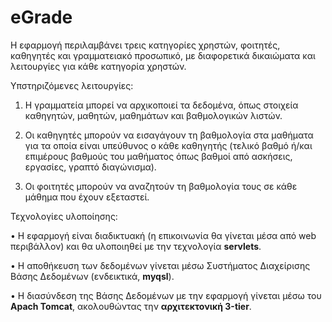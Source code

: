 # eGrade

Η εφαρμογή περιλαμβάνει τρεις κατηγορίες χρηστών, φοιτητές, καθηγητές και γραμματειακό προσωπικό, με διαφορετικά δικαιώματα και λειτουργίες για κάθε κατηγορία χρηστών.

Υπστηριζόμενες λειτουργίες:

1.	Η γραμματεία μπορεί να αρχικοποιεί τα δεδομένα, όπως στοιχεία καθηγητών, μαθητών, μαθημάτων και βαθμολογικών λιστών.

2.	Οι καθηγητές μπορούν να εισαγάγουν τη βαθμολογία στα μαθήματα για τα οποία είναι υπεύθυνος ο κάθε καθηγητής (τελικό βαθμό ή/και επιμέρους βαθμούς του μαθήματος όπως βαθμοί από ασκήσεις, εργασίες, γραπτό διαγώνισμα).

3.	Οι φοιτητές μπορούν να αναζητούν τη βαθμολογία τους σε κάθε μάθημα που έχουν εξεταστεί.

Τεχνολογίες υλοποίησης:

•	Η εφαρμογή είναι διαδικτυακή (η επικοινωνία θα γίνεται μέσα από web περιβάλλον) και θα υλοποιηθεί με την τεχνολογία **servlets**.

•	Η αποθήκευση των δεδομένων γίνεται μέσω Συστήματος Διαχείρισης Βάσης Δεδομένων (ενδεικτικά, **myqsl**).

•	Η διασύνδεση της Βάσης Δεδομένων με την εφαρμογή γίνεται μέσω του **Apach Tomcat**, ακολουθώντας την **αρχιτεκτονική 3-tier**.

